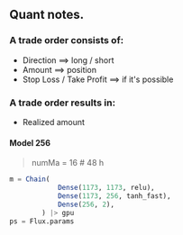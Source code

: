 ## Quant notes.

### A trade order consists of:
- Direction ==> long / short
- Amount ==> position
- Stop Loss / Take Profit ==> if it's possible

### A trade order results in:
- Realized amount

#### Model 256
> numMa    = 16 # 48 h
```julia
m = Chain(
			Dense(1173, 1173, relu),
			Dense(1173, 256, tanh_fast),
			Dense(256, 2),
		) |> gpu
ps = Flux.params
```

